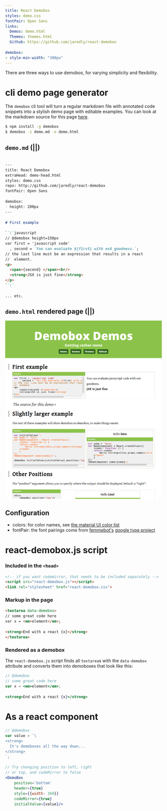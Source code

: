 ```yaml
---
title: React Demobox
styles: demo.css
fontPair: Open Sans
links:
  Demos: demo.html
  Themes: themes.html
  Github: https://github.com/jaredly/react-demobox

demobox:
- style-min-width: "300px"
---
```


There are three ways to use demobox, for varying simplicity and flexibility.

# cli demo page generator

The `demobox` cli tool will turn a regular markdown file with annotated code
snippets into a stylish demo page with editable examples. You can look at the
markdown source for this page [here](/index.md).

```bash
$ npm install -g demobox
$ demobox -i demo.md -o demo.html
```

## `demo.md` (||)

```markdown

---
title: React Demobox
extraHead: demo-head.html
styles: demo.css
repo: http://github.com/jaredly/react-demobox
fontPair: Open Sans

demobox:
- height: 200px
---

# First example

``\`javascript
// @demobox height=150px
var first = 'javascript code'
  , second = `You can evaluate ${first} with es6 goodness.`;
// the last line must be an expression that results in a react
//  element.
<p>
  <span>{second} </span><br/>
  <strong>JSX is just fine</strong>
</p>
``\`

... etc.
```

## `demo.html` rendered page (||)

[![demo page](./demo.png)](demo.html)

## Configuration

- colors: for color names, see [the material UI color list](http://www.google.com/design/spec/style/color.html#color-color-palette)
- fontPair: the font pairings come from [femmebot's](http://github.com/femmebot) [google type project](http://femmebot.github.io/google-type/)

# react-demobox.js script

### Included in the `<head>`

```html
<!-- if you want codemirror, that needs to be included separately -->
<script src="react-demobox.js"></script>
<link rel="stylesheet" href="react-demobox.css">
```

### Markup in the page

```html
<textarea data-demobox>
// some great code here
var x = <em>element</em>;

<strong>End with a react {x}</strong>
</textarea>
```

### Rendered as a demobox

The `react-demobox.js` script finds all `textarea`s with the `data-demobox`
attribute and converts them into demoboxes that look like this:

```jsx
// @demobox
// some great code here
var x = <em>element</em>;

<strong>End with a react {x}</strong>
```

# As a react component

```jsx
// @demobox
var value = `\
<strong>
  It's demoboxes all the way down...
</strong>
`;

// Try changing position to left, right
// or top, and codeMirror to false
<DemoBox
    position='bottom'
    header={true}
    style={{width: 360}}
    codeMirror={true}
    initialValue={value}/>
```

